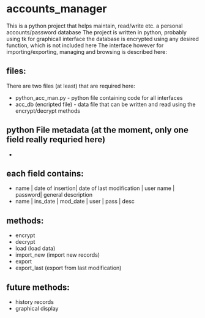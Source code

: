 # accounts_manager
This is a python project that helps maintain, read/write etc. a personal accounts/password database
The project is written in python, probably using tk for graphicall interface
the database is encrypted using any desired function, which is not included here
The interface however for importing/exporting, managing and browsing is described here:

## files:
There are two files (at least) that are required here:
* python_acc_man.py       - python file containing code for all interfaces
* acc_db (encripted file) - data file that can be written and read using the encrypt/decrypt methods
## python File metadata (at the moment, only one field really requried here)
* <last modified>
## each field contains:
* name | date of insertion| date of last modification | user name | password| general description  
* name | ins_date         | mod_date                  | user      | pass    | desc
## methods:
* encrypt
* decrypt
* load        (load data)
* import_new (import new records)
* export
* export_last (export from last modification)
## future methods:
* history records
* graphical display
